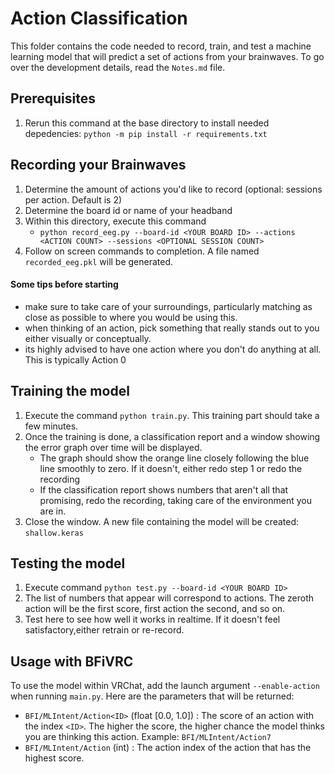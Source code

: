 # Action Classification
This folder contains the code needed to record, train, and test a machine learning model that will predict a set of actions from your brainwaves. To go over the development details, read the `Notes.md` file.

## Prerequisites
1. Rerun this command at the base directory to install needed depedencies: `python -m pip install -r requirements.txt`

## Recording your Brainwaves
1. Determine the amount of actions you'd like to record (optional: sessions per action. Default is 2)
2. Determine the board id or name of your headband
3. Within this directory, execute this command 
   - `python record_eeg.py --board-id <YOUR BOARD ID> --actions <ACTION COUNT> --sessions <OPTIONAL SESSION COUNT>`
4. Follow on screen commands to completion. A file named `recorded_eeg.pkl` will be generated.

#### Some tips before starting
 - make sure to take care of your surroundings, particularly matching as close as possible to where you would be using this.
 - when thinking of an action, pick something that really stands out to you either visually or conceptually.
 - its highly advised to have one action where you don't do anything at all. This is typically Action 0

## Training the model
1. Execute the command `python train.py`. This training part should take a few minutes.
2. Once the training is done, a classification report and a window showing the error graph over time will be displayed.
   - The graph should show the orange line closely following the blue line smoothly to zero. If it doesn't, either redo step 1 or redo the recording
   - If the classification report shows numbers that aren't all that promising, redo the recording, taking care of the environment you are in.
3. Close the window. A new file containing the model will be created: `shallow.keras`

## Testing the model
1. Execute command `python test.py --board-id <YOUR BOARD ID>`
2. The list of numbers that appear will correspond to actions. The zeroth action will be the first score, first action the second, and so on.
3. Test here to see how well it works in realtime. If it doesn't feel satisfactory,either retrain or re-record.

## Usage with BFiVRC
To use the model within VRChat, add the launch argument `--enable-action` when running `main.py`. Here are the parameters that will be returned:
- `BFI/MLIntent/Action<ID>` (float [0.0, 1.0]) : The score of an action with the index `<ID>`. The higher the score, the higher chance the model thinks you are thinking this action. Example: `BFI/MLIntent/Action7`
- `BFI/MLIntent/Action` (int) : The action index of the action that has the highest score.
